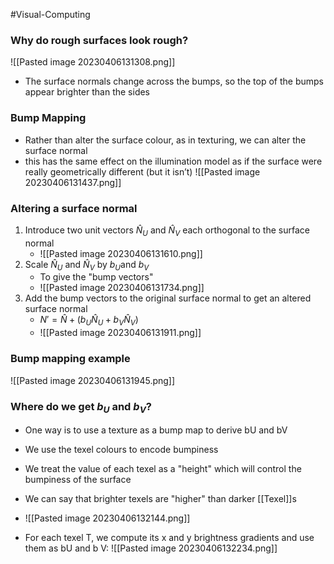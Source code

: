 #Visual-Computing 

### Why do rough surfaces look rough?  
![[Pasted image 20230406131308.png]]
- The surface normals change across the bumps, so the top of the bumps appear brighter than the sides

### Bump Mapping
- Rather than alter the surface colour, as in texturing, we can alter the surface normal  
- this has the same effect on the illumination model as if the surface were really geometrically different (but it isn’t)
![[Pasted image 20230406131437.png]]

### Altering a surface normal
1. Introduce two unit vectors $\hat{N}_U$ and $\hat{N}_V$ each orthogonal to the surface normal
	- ![[Pasted image 20230406131610.png]]
2. Scale $\hat{N}_U$ and $\hat{N}_V$ by $b_U$and $b_V$
	- To give the "bump vectors"
	- ![[Pasted image 20230406131734.png]]
3. Add the bump vectors to the original surface normal to get an altered surface normal
	- $N' = \hat{N} + (b_U\hat{N}_U + b_V\hat{N}_V)$
	- ![[Pasted image 20230406131911.png]]

### Bump mapping example
![[Pasted image 20230406131945.png]]

### Where do we get $b_U$ and $b_V$?
- One way is to use a texture as a bump map to derive bU and bV  
- We use the texel colours to encode bumpiness

- We treat the value of each texel as a "height" which will control the bumpiness of the surface
- We can say that brighter texels are "higher" than darker [[Texel]]s
- ![[Pasted image 20230406132144.png]]
- For each texel T, we compute its x and y brightness gradients and use them as bU and b V:
![[Pasted image 20230406132234.png]]
